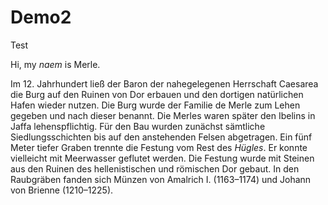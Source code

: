 # Demo2
Test

Hi, my *naem* is Merle.

Im 12. Jahrhundert ließ der Baron der nahegelegenen Herrschaft Caesarea die Burg auf den Ruinen von Dor erbauen und den dortigen natürlichen Hafen wieder nutzen. Die Burg wurde der Familie de Merle zum Lehen gegeben und nach dieser benannt. Die Merles waren später den Ibelins in Jaffa lehenspflichtig. Für den Bau wurden zunächst sämtliche Siedlungsschichten bis auf den anstehenden Felsen abgetragen. Ein fünf Meter tiefer Graben trennte die Festung vom Rest des *Hügles*. Er konnte vielleicht mit Meerwasser geflutet werden. Die Festung wurde mit Steinen aus den Ruinen des hellenistischen und römischen Dor gebaut. In den Raubgräben fanden sich Münzen von Amalrich I. (1163–1174) und Johann von Brienne (1210–1225). 
